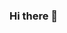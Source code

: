 ### Hi there 👋

<!--
**anonymousksr/anonymousksr** is a ✨ _special_ ✨ repository because its `README.md` (this file) appears on your GitHub profile.

Here are some ideas to get you started:
I am very eager to do some collaboration projects.

- 🔭 I’m currently working on ...
- 🌱 I’m currently learning ...
- 👯 I’m looking to collaborate on ...
- 🤔 I’m looking for help with ...
- 💬 Ask me about ...
- 📫 How to reach me: ...
- 😄 Pronouns: ...
- ⚡ Fun fact: ...
-->
